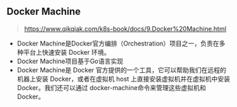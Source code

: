 ## Docker Machine
> https://www.qikqiak.com/k8s-book/docs/9.Docker%20Machine.html

- Docker Machine是Docker官方编排（Orchestration）项目之一，负责在多种平台上快速安装 Docker 环境。
- Docker Machine项目基于Go语言实现
- Docker Machine是 Docker 官方提供的一个工具，它可以帮助我们在远程的机器上安装 Docker，或者在虚拟机 host 上直接安装虚拟机并在虚拟机中安装 Docker。我们还可以通过 docker-machine命令来管理这些虚拟机和 Docker。